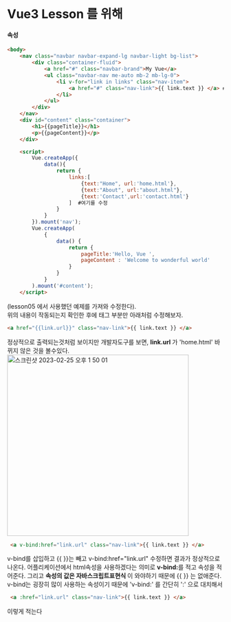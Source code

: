 # Vue3 Lesson 를 위해 

#### 속성
```html
<body>
    <nav class="navbar navbar-expand-lg navbar-light bg-list">
        <div class="container-fluid">
            <a href="#" class="navbar-brand">My Vue</a>
            <ul class="navbar-nav me-auto mb-2 mb-lg-0">
                <li v-for="link in links" class="nav-item">
                    <a href="#" class="nav-link">{{ link.text }} </a> # 여기를 수정
                </li>
            </ul>
        </div>
    </nav>
    <div id="content" class="container">
        <h1>{{pageTitle}}</h1>
        <p>{{pageContent}}</p>
    </div>

    <script>
        Vue.createApp({
            data(){
                return {
                    links:[
                        {text:"Home", url:'home.html'},
                        {text:"About", url:"about.html"},
                        {text:'Contact',url:'contact.html'}
                    ]  #여기를 수정
                }
            }
        }).mount('nav');
        Vue.createApp(
            {
                data() {
                    return {
                        pageTitle:'Hello, Vue ',
                        pageContent : 'Welcome to wonderful world'
                    }
                }
            }
        ).mount('#content');
    </script>

```
(lesson05 에서 사용했던 예제를 가져와 수정한다).  
위의 내용이 작동되는지 확인한 후에 <a>태그 부분만 아래처럼 수정해보자.   
``` html 
<a href="{{link.url}}" class="nav-link">{{ link.text }} </a>
```
정상적으로 출력되는것처럼 보이지만 개발자도구를 보면,  <b>link.url </b>가 'home.html' 바뀌지 않은 것을 볼수있다.   
<img width="422" alt="스크린샷 2023-02-25 오후 1 50 01" src="https://user-images.githubusercontent.com/48478079/221338934-c9068610-92c4-4e1d-8fdd-615196b0aca1.png">

 ```html
  <a v-bind:href="link.url" class="nav-link">{{ link.text }} </a> 
  ``` 
 v-bind를 삽입하고 {{ }}는 빼고 v-bind:href="link.url" 수정하면 결과가 정상적으로 나온다. 어플리케이션에서 html속성을 사용하겠다는 의미로 <b>v-bind:</b>를 적고 속성을 적어준다. 그리고 <b>속성의 값은 자바스크립트표현식 </b>이 와야하기 때문에 {{ }} 는 없애준다. v-bind는 굉장히 많이 사용하는 속성이기 때문에 'v-bind:' 를 간단히 ':' 으로 대치해서
    
 ```html
  <a :href="link.url" class="nav-link">{{ link.text }} </a> 
  ``` 
  이렇게 적는다
    
